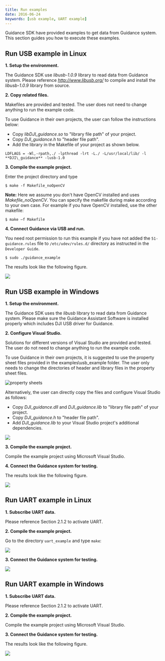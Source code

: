 ```yaml
---
title: Run examples 
date: 2016-06-24
keywords: [usb example, UART example]
---
```


Guidance SDK have provided examples to get data from Guidance system. This section guides you how to execute these examples.

## Run USB example in Linux

**1. Setup the environment.**

The Guidance SDK use _libusb-1.0.9_ library to read data from Guidance system. Please reference _<a href="http://www.libusb.org/" target="_blank">http://www.libusb.org/</a>_ to compile and install the _libusb-1.0.9_ library from source.

**2. Copy related files.**

Makefiles are provided and tested. The user does not need to change anything to run the example code.

To use Guidance in their own projects, the user can follow the instructions below:

- Copy _libDJI\_guidance.so_ to "library file path" of your project.
- Copy _DJI\_guidance.h_ to "header file path".
- Add the library in the Makefile of your project as shown below.

~~~
LDFLAGS = -Wl,-rpath,./ -lpthread -lrt -L./ -L/usr/local/lib/ -l **DJI\_guidance** -lusb-1.0
~~~

**3. Compile the example project.**

Enter the project directory and type

~~~
$ make -f Makefile_noOpenCV
~~~

**Note:** Here we assume you don't have OpenCV installed and uses _Makefile\_noOpenCV_. You can specify the makefile during make according to your own case. For example if you have OpenCV installed, use the other makefile:

~~~
$ make –f Makefile
~~~

**4. Connect Guidance via USB and run.**

You need root permission to run this example if you have not added the `51-guidance.rules` file to `/etc/udev/rules.d/` directory as instructed in the `Developer Guide`.

~~~
$ sudo ./guidance_example
~~~

The results look like the following figure.

![](../../images/run-example/Guidance_SDK_API9567.png)

## Run USB example in Windows

**1. Setup the environment.**

The Guidance SDK uses the _libusb_ library to read data from Guidance system. Please make sure the Guidance Assistant Software is installed properly which includes DJI USB driver for Guidance.

**2. Configure Visual Studio.**

Solutions for different versions of Visual Studio are provided and tested. The user do not need to change anything to run the example code.

To use Guidance in their own projects, it is suggested to use the property sheet files provided in the examples\usb\_example folder. The user only needs to change the directories of header and library files in the property sheet files.

![property sheets](../../images/run-example/propertySheets.jpg)

Alternatively, the user can directly copy the files and configure Visual Studio as follows:

- Copy _DJI\_guidance.dll_ and _DJI\_guidance.lib_ to "library file path" of your project.
- Copy _DJI\_guidance.h_ to "header file path".
- Add _DJI\_guidance.lib_ to your Visual Studio project's additional dependencies.
	
![](../../images/run-example/Guidance_SDK_API11350.png)

**3. Compile the example project.**

Compile the example project using Microsoft Visual Studio.

**4. Connect the Guidance system for testing.**
	
The results look like the following figure.

![](../../images/run-example/Guidance_SDK_API11483.png)

## Run UART example in Linux

**1. Subscribe UART data.**

Please reference Section 2.1.2 to activate UART.

**2. Compile the example project.**

Go to the directory `uart_example` and type `make`:

![](../../images/run-example/Guidance_SDK_API11655.png)

**3. Connect the Guidance system for testing.**

![](../../images/run-example/Guidance_SDK_API11699.png)

## Run UART example in Windows

**1. Subscribe UART data.**

Please reference Section 2.1.2 to activate UART.

**2. Compile the example project.**

Compile the example project using Microsoft Visual Studio.

**3. Connect the Guidance system for testing.**

The results look like the following figure.

![](../../images/run-example/Guidance_SDK_API11973.png)

